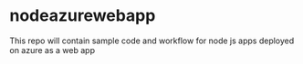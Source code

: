 # nodeazurewebapp
This repo will contain sample code and workflow for node js apps deployed on azure as a web app
